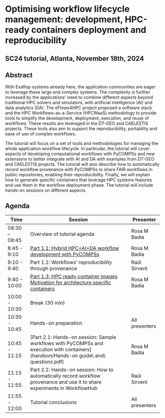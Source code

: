 # Optimising workflow lifecycle management: development, HPC-ready containers deployment and reproducibility 

## SC24 tutorial, Atlanta, November 18th, 2024

## Abstract

With Exaflop systems already here, the application communities are eager to leverage these large and complex systems. The complexity is further increased by the applications' need to combine different aspects beyond traditional HPC solvers and simulators, with artificial intelligence (AI) and data analytics (DA). The eFlows4HPC project proposed a software stack and the HPC Workflows-as-a-Service (HPCWaaS) methodology to provide tools to simplify the development, deployment, execution, and reuse of workflows. These results are leveraged in the DT-GEO and CAELESTIS projects. These tools also aim to support the reproducibility, portability and ease of use of complex workflows. 

The tutorial will focus on a set of tools and methodologies for managing the whole application workflow lifecycle. In particular, the tutorial will cover aspects of developing computational workflows with PyCOMPSs and new extensions to better integrate with AI and DA with examples from DT-GEO and CAELESTIS projects. The tutorial will also describe how to automatically record workflow provenance with PyCOMPSs to share FAIR workflows in public repositories, enabling their reproducibility. Finally, we will explain how to generate specific containers that leverage HPC systems features and use them in the workflow deployment phase. The tutorial will include hands-on sessions on different aspects.

## Agenda

| Time | Session | Presenter |
| --- | --- | --- |
| 08:30 – 08:45 | Overview of tutorial agenda  | Rosa M Badia  |
| 8:45 - 9:10  | [Part 1.1: Hybrid HPC+AI+DA workflow development with PyCOMPSs](slides/Agenda_and_Part_1.1.pdf) | Rosa M Badia |
| 9:10 - 9:40 | Part 1.2: Workflows’ reproducibility through provenance  | Raül Sirvent |
| 9:40 - 10:00 | [Part 1.3: HPC ready container images  Motivation for architecture specific containers](slides/Part_1.3.pdf)  | Rosa M Badia  |
| 10:00 - 10:30 | Break (30 min)  |  |
| 10:30 - 10:45 | Hands-on preparation | All presenters |
| 10:45 - 11:15 | [Part 2.1: Hands-on session: Sample workflows with PyCOMPSs and execution with containers](handson/Hands-on guide\ and\ questions.pdf) | Rosa M Badia |
| 11:15 - 11:55 | Part 2.2: Hands-on session: How to automatically record workflow provenance and use it to share experiments in WorkflowHub  | Raül Sirvent |
| 11:55 - 12:00 | Tutorial conclusions  | All presenters  |

